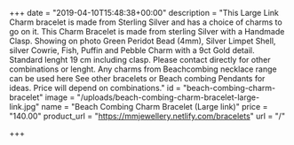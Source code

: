 

+++ 
date = "2019-04-10T15:48:38+00:00" 
description = "This Large Link Charm bracelet is made from Sterling Silver and has a choice of charms to go on it. This Charm Bracelet is made from sterling Silver with a Handmade Clasp. Showing on photo Green Peridot Bead (4mm), Silver Limpet Shell, silver Cowrie, Fish, Puffin and Pebble Charm with a 9ct Gold detail. Standard lenght 19 cm including clasp. Please contact directly for other combinations or lenght. Any charms from Beachcombing necklace range can be used here See other bracelets or Beach combing Pendants for ideas. Price will depend on combinations." 
id = "beach-combing-charm-bracelet" 
image = "/uploads/beach-combing-charm-bracelet-large-link.jpg" 
name = "Beach Combing Charm Bracelet (Large link)" 
price = "140.00" 
product_url = "https://mmjewellery.netlify.com/bracelets" 
url = "/"

+++
